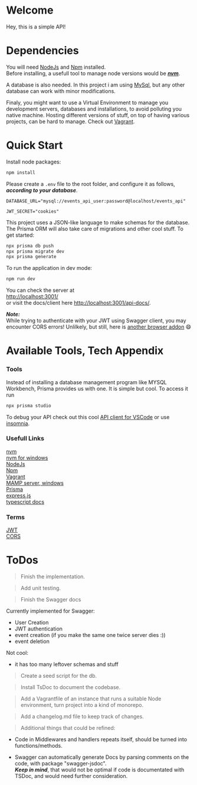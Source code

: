 # Welcome 

Hey, this is a simple API!

# Dependencies

You will need [NodeJs](https://nodejs.org/en)
 and [Npm](https://www.npmjs.com/) installed.\
 Before installing, a usefull tool to manage node versions would be ***[nvm](https://github.com/nvm-sh/nvm)***. 

 A database is also needed. In this project i am using [MySql](https://www.mysql.com/), but any other database can work with minor modifications.
 
 Finaly, you might want to use a Virtual Environment to manage you development servers, databases and installations, to avoid polluting you native machine. Hosting different versions of stuff, on top of having various projects, can be hard to manage. Check out [Vagrant](https://www.vagrantup.com/).

# Quick Start

Install node packages:
```bash
npm install
```
Please create a ```.env``` file to the root folder, and configure it as follows, ***according to your database***.
```
DATABASE_URL="mysql://events_api_user:password@localhost/events_api"

JWT_SECRET="cookies"
```

This project uses a JSON-like language to make schemas for the database. The Prisma ORM will also take care of migrations and other cool stuff. To get started:
```bash
npx prisma db push
npx prisma migrate dev
npx prisma generate
```

To run the application in dev mode:
```bash
npm run dev
```

You can check the server at\
[http://localhost:3001/](http://localhost:3001/)\
or visit the docs/client here [http://localhost:3001/api-docs/](http://localhost:3001/api-docs/).

***Note:***\
While trying to authenticate with your JWT using Swagger client, you may encounter CORS errors! Unlilkely, but still, here is [another browser addon](https://chrome.google.com/webstore/detail/allow-cors-access-control/lhobafahddgcelffkeicbaginigeejlf/related) 😄

# Available Tools, Tech Appendix

### Tools
Instead of installing a database management program like MYSQL Workbench, Prisma provides us with one. It is simple but cool. To access it run
```bash
npx prisma studio
```
To debug your API check out this cool [API client for VSCode](https://www.thunderclient.com/) or use [insomnia](https://insomnia.rest/).

### Usefull Links

[nvm](https://github.com/nvm-sh/nvm)\
[nvm for windows](https://github.com/coreybutler/nvm-windows)\
[NodeJs](https://nodejs.org/en)\
[Npm](https://www.npmjs.com/)\
[Vagrant](https://www.vagrantup.com/)\
[MAMP server, windows](https://www.mamp.info/en/windows/)\
[Prisma](https://www.prisma.io/)\
[express.js](https://expressjs.com/)\
[typescript docs](https://www.typescriptlang.org/docs/)

### Terms

[JWT](https://en.wikipedia.org/wiki/JSON_Web_Token)\
[CORS](https://developer.mozilla.org/en-US/docs/Web/HTTP/CORS)

# ToDos

>Finish the implementation.

>Add unit testing.

>Finish the Swagger docs 

Currently implemented for Swagger: 
- User Creation
- JWT authentication
- event creation (if you make the same one twice server dies :))
- event deletion

Not cool:
- it has too many leftover schemas and stuff

>Create a seed script for the db.

>Install TsDoc to document the codebase.

>Add a Vagrantfile of an instance that runs a suitable Node environment, turn project into a kind of monorepo.

>Add a changelog.md file to keep track of changes.

> Additional things that could be refined:

- Code in Middlewares and handlers repeats itself, should be turned into functions/methods.

- Swagger can automatically generate Docs by parsing comments on the code, with package "swagger-jsdoc".\
***Keep in mind***, that would not be optimal if code is documentated with TSDoc,
and would need further consideration.

 